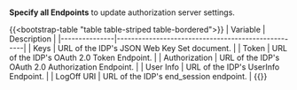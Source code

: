#
   **Specify all Endpoints** to update authorization server settings. 
   
   {{<bootstrap-table "table table-striped table-bordered">}}
   | Variable      | Description                                        |
   |---------------|----------------------------------------------------|
   | Keys          | URL of the IDP's JSON Web Key Set document.        |
   | Token         | URL of the IDP's OAuth 2.0 Token Endpoint.         |
   | Authorization | URL of the IDP's OAuth 2.0 Authorization Endpoint. |
   | User Info     | URL of the IDP's UserInfo Endpoint.                |
   | LogOff URI    | URL of the IDP's end_session endpoint.             |
   {{</bootstrap-table>}}

<!-- Do not remove. Keep this code at the bottom of the include -->
<!-- DOCS-1008 -->